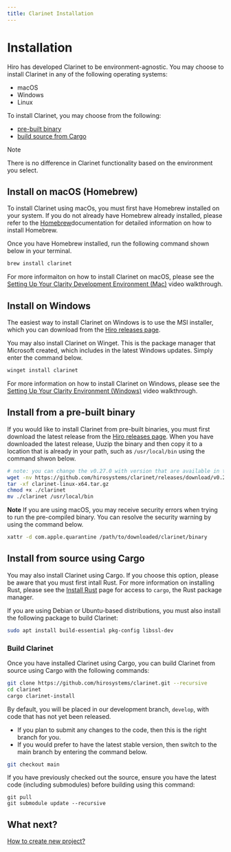 ```yaml
---
title: Clarinet Installation
---
```


# Installation

Hiro has developed Clarinet to be environment-agnostic.
You may choose to install Clarinet in any of the following operating systems:

- macOS
- Windows
- Linux

To install Clarinet, you may choose from the following:
- [pre-built binary](https://github.com/hirosystems/clarinet#install-from-a-pre-built-binary)
- [build source from Cargo](https://github.com/hirosystems/clarinet#install-from-source-using-cargo)

> [!Note]
>
> There is no difference in Clarinet functionality based on the environment you select.

## Install on macOS (Homebrew)

To install Clarinet using macOs, you must first have Homebrew installed on your system. If you do not already have Homebrew already installed, 
please refer to the [Homebrew](https://brew.sh/)documentation for detailed information on how to install Homebrew.

Once you have Homebrew installed, run the following command shown below in your terminal.

```bash
brew install clarinet
```

For more informaiton on how to install Clarinet on macOS, please see the [Setting Up Your Clarity Development Environment (Mac)](https://www.youtube.com/watch?v=dpPopuvYU90) video walkthrough.

## Install on Windows

The easiest way to install Clarinet on Windows is to use the MSI installer, 
which you can download from the [Hiro releases page](https://github.com/hirosystems/clarinet/releases).

You may also install Clarinet on Winget. This is the package manager that Microsoft created, which includes in the latest Windows updates.
Simply enter the command below.

```powershell
winget install clarinet
```

For more information on how to install Clarinet on Windows, please see the [Setting Up Your Clarity Environment (Windows)](https://www.youtube.com/watch?v=r5LY1J5oACs) video walkthrough.

## Install from a pre-built binary

If you would like to install Clarinet from pre-built binaries, you must first download the latest release from the 
[Hiro releases page](https://github.com/hirosystems/clarinet/releases). When you have downloaded the latest release,
Uuzip the binary and then copy it to a location that is already in your path, such as `/usr/local/bin` using the command shwon below.

```sh
# note: you can change the v0.27.0 with version that are available in the releases page.
wget -nv https://github.com/hirosystems/clarinet/releases/download/v0.27.0/clarinet-linux-x64-glibc.tar.gz -O clarinet-linux-x64.tar.gz
tar -xf clarinet-linux-x64.tar.gz
chmod +x ./clarinet
mv ./clarinet /usr/local/bin
```

**Note** If you are using macOS, you may receive security errors when trying to run the pre-compiled binary. 
You can resolve the security warning by using the command below.

```sh
xattr -d com.apple.quarantine /path/to/downloaded/clarinet/binary
```

## Install from source using Cargo

You may also install Clarinet using Cargo. If you choose this option, please be aware that you must first intall Rust.
For more information on installing Rust, please see the [Install Rust](https://www.rust-lang.org/tools/install) page for access 
to `cargo`, the Rust package manager.

If you are using Debian or Ubuntu-based distributions, you must also install the following package to build Clarinet:
```bash
sudo apt install build-essential pkg-config libssl-dev
```
### Build Clarinet

Once you have installed Clarinet using Cargo, you can build Clarinet from source using Cargo with the following commands:

```bash
git clone https://github.com/hirosystems/clarinet.git --recursive
cd clarinet
cargo clarinet-install
```

By default, you will be placed in our development branch, `develop`, with code that has not yet been released.

- If you plan to submit any changes to the code, then this is the right branch for you. 
- If you would prefer to have the latest stable version, then switch to the main branch by entering the command below.

```bash
git checkout main
```

If you have previously checked out the source, ensure you have the latest code (including submodules) before building using this command:

```
git pull
git submodule update --recursive
```

## What next?

[How to create new project?](how-to-create-new-project.md)
